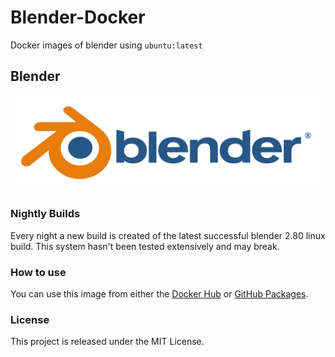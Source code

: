 # Blender-Docker
 
Docker images of blender using `ubuntu:latest`


## Blender

[![Blender Logo](./assets/blender_logo_socket.svg)](https://blender.org)

### Nightly Builds

Every night a new build is created of the latest successful
blender 2.80 linux build. This system hasn't been tested
extensively and may break.

### How to use

You can use this image from either the [Docker Hub](https://hub.docker.com/r/tagnumelite/blender) 
or [GitHub Packages](https://github.com/TagnumElite/Blender-Docker/packages).

### License

This project is released under the MIT License.